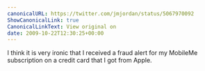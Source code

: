 ```yaml
---
canonicalURL: https://twitter.com/jmjordan/status/5067970092
ShowCanonicalLink: true
CanonicalLinkText: View original on
date: 2009-10-22T12:30:25+00:00
---
```

I think it is very ironic that I received a fraud alert for my MobileMe subscription on a credit card that I got from Apple.